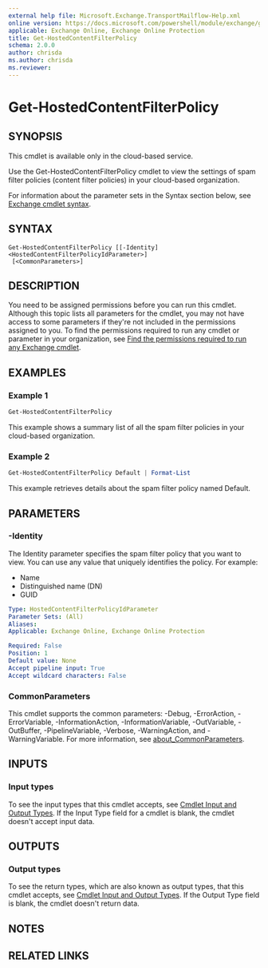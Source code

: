 ```yaml
---
external help file: Microsoft.Exchange.TransportMailflow-Help.xml
online version: https://docs.microsoft.com/powershell/module/exchange/get-hostedcontentfilterpolicy
applicable: Exchange Online, Exchange Online Protection
title: Get-HostedContentFilterPolicy
schema: 2.0.0
author: chrisda
ms.author: chrisda
ms.reviewer:
---
```


# Get-HostedContentFilterPolicy

## SYNOPSIS
This cmdlet is available only in the cloud-based service.

Use the Get-HostedContentFilterPolicy cmdlet to view the settings of spam filter policies (content filter policies) in your cloud-based organization.

For information about the parameter sets in the Syntax section below, see [Exchange cmdlet syntax](https://docs.microsoft.com/powershell/exchange/exchange-cmdlet-syntax).

## SYNTAX

```
Get-HostedContentFilterPolicy [[-Identity] <HostedContentFilterPolicyIdParameter>]
 [<CommonParameters>]
```

## DESCRIPTION
You need to be assigned permissions before you can run this cmdlet. Although this topic lists all parameters for the cmdlet, you may not have access to some parameters if they're not included in the permissions assigned to you. To find the permissions required to run any cmdlet or parameter in your organization, see [Find the permissions required to run any Exchange cmdlet](https://docs.microsoft.com/powershell/exchange/find-exchange-cmdlet-permissions).

## EXAMPLES

### Example 1
```powershell
Get-HostedContentFilterPolicy
```

This example shows a summary list of all the spam filter policies in your cloud-based organization.

### Example 2
```powershell
Get-HostedContentFilterPolicy Default | Format-List
```

This example retrieves details about the spam filter policy named Default.

## PARAMETERS

### -Identity
The Identity parameter specifies the spam filter policy that you want to view. You can use any value that uniquely identifies the policy. For example:

- Name
- Distinguished name (DN)
- GUID

```yaml
Type: HostedContentFilterPolicyIdParameter
Parameter Sets: (All)
Aliases:
Applicable: Exchange Online, Exchange Online Protection

Required: False
Position: 1
Default value: None
Accept pipeline input: True
Accept wildcard characters: False
```

### CommonParameters
This cmdlet supports the common parameters: -Debug, -ErrorAction, -ErrorVariable, -InformationAction, -InformationVariable, -OutVariable, -OutBuffer, -PipelineVariable, -Verbose, -WarningAction, and -WarningVariable. For more information, see [about_CommonParameters](https://go.microsoft.com/fwlink/p/?LinkID=113216).

## INPUTS

### Input types
To see the input types that this cmdlet accepts, see [Cmdlet Input and Output Types](https://go.microsoft.com/fwlink/p/?linkId=616387). If the Input Type field for a cmdlet is blank, the cmdlet doesn't accept input data.

## OUTPUTS

### Output types
To see the return types, which are also known as output types, that this cmdlet accepts, see [Cmdlet Input and Output Types](https://go.microsoft.com/fwlink/p/?linkId=616387). If the Output Type field is blank, the cmdlet doesn't return data.

## NOTES

## RELATED LINKS
